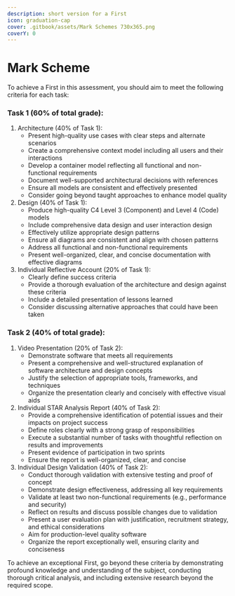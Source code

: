 ```yaml
---
description: short version for a First
icon: graduation-cap
cover: .gitbook/assets/Mark Schemes 730x365.png
coverY: 0
---
```


# Mark Scheme

To achieve a First in this assessment, you should aim to meet the following criteria for each task:

### Task 1 (60% of total grade):

1. Architecture (40% of Task 1):
   * Present high-quality use cases with clear steps and alternate scenarios
   * Create a comprehensive context model including all users and their interactions
   * Develop a container model reflecting all functional and non-functional requirements
   * Document well-supported architectural decisions with references
   * Ensure all models are consistent and effectively presented
   * Consider going beyond taught approaches to enhance model quality
2. Design (40% of Task 1):
   * Produce high-quality C4 Level 3 (Component) and Level 4 (Code) models
   * Include comprehensive data design and user interaction design
   * Effectively utilize appropriate design patterns
   * Ensure all diagrams are consistent and align with chosen patterns
   * Address all functional and non-functional requirements
   * Present well-organized, clear, and concise documentation with effective diagrams
3. Individual Reflective Account (20% of Task 1):
   * Clearly define success criteria
   * Provide a thorough evaluation of the architecture and design against these criteria
   * Include a detailed presentation of lessons learned
   * Consider discussing alternative approaches that could have been taken

### Task 2 (40% of total grade):

1. Video Presentation (20% of Task 2):
   * Demonstrate software that meets all requirements
   * Present a comprehensive and well-structured explanation of software architecture and design concepts
   * Justify the selection of appropriate tools, frameworks, and techniques
   * Organize the presentation clearly and concisely with effective visual aids
2. Individual STAR Analysis Report (40% of Task 2):
   * Provide a comprehensive identification of potential issues and their impacts on project success
   * Define roles clearly with a strong grasp of responsibilities
   * Execute a substantial number of tasks with thoughtful reflection on results and improvements
   * Present evidence of participation in two sprints
   * Ensure the report is well-organized, clear, and concise
3. Individual Design Validation (40% of Task 2):
   * Conduct thorough validation with extensive testing and proof of concept
   * Demonstrate design effectiveness, addressing all key requirements
   * Validate at least two non-functional requirements (e.g., performance and security)
   * Reflect on results and discuss possible changes due to validation
   * Present a user evaluation plan with justification, recruitment strategy, and ethical considerations
   * Aim for production-level quality software
   * Organize the report exceptionally well, ensuring clarity and conciseness

To achieve an exceptional First, go beyond these criteria by demonstrating profound knowledge and understanding of the subject, conducting thorough critical analysis, and including extensive research beyond the required scope.
